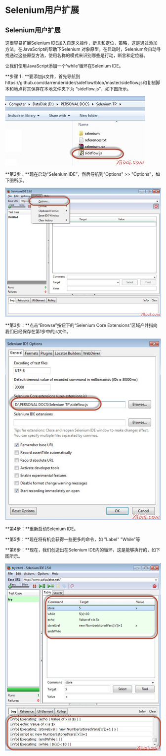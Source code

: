 # Selenium用户扩展

## Selenium用户扩展

这很容易扩展Selenium IDE加入自定义操作，断言和定位，策略，这是通过添加方法，在JavaScript的帮助下Selenium 对象原型。在启动时，Selenium会自动寻找通过这些原型方法，使用名称的模式来识别哪些是行动，断言和定位器。

让我们使用JavaScript添加一个'while'循环在Selenium IDE。

**步骤 1 : **要添加js文件，首先导航到https://github.com/darrenderidder/sideflow/blob/master/sideflow.js和复制脚本和地点将其保存在本地文件夹下为 “sideflow.js”，如下图所示。

![Selenium IDE 24](images/1-140925201303Q6.jpg)

**第2步：**现在启动“Selenium IDE”，然后导航到"Options" >> "Options"，如下图所示。

![Selenium IDE 25](images/1-140925201330391.jpg)

**第3步：**点击“Browse”按钮下的“Selenium Core Extensions”区域产并指向我们已经保存在第1步中的js文件。

![Selenium IDE 26](images/2011421109-2.jpg)

**第4步：**重新启动Selenium IDE。

**第5步：**现在将有机会获得一些更多的命令，如 "Label" "While"等

**第6步：**现在，我们创造出在Selenium IDE内的循环，这是能够执行的，如下图所示。

![Selenium IDE 27](images/20114235S-3.jpg)